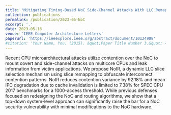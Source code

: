 ```yaml
---
title: "Mitigating Timing-Based NoC Side-Channel Attacks With LLC Remapping"
collection: publications
permalink: /publication/2023-05-NoC
excerpt: '.'
date: 2023-05-16
venue: 'IEEE Computer Architecture Letters'
paperurl: 'https://ieeexplore.ieee.org/abstract/document/10124988'
#citation: 'Your Name, You. (2015). &quot;Paper Title Number 3.&quot; <i>Journal 1</i>. 1(3).'
---
```


Recent CPU microarchitectural attacks utilize contention over the NoC to mount covert and side-channel attacks on multicore CPUs and leak information from victim applications. We propose NoIR, a dynamic LLC slice selection mechanism using slice remapping to obfuscate interconnect contention patterns. NoIR reduces contention variance by 92.18% and mean IPC degradation due to cache invalidation is limited to 7.38% for SPEC CPU 2017 benchmarks for a 1000-access threshold. While previous defenses focused on redesigning the NoC and routing algorithms, we show that a top-down system-level approach can significantly raise the bar for a NoC security vulnerability with minimal modifications to the NoC hardware.
